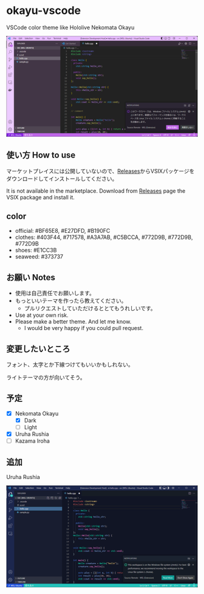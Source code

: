 # okayu-vscode

VSCode color theme like Hololive Nekomata Okayu

![okayu](https://github.com/nssuperx/okayu-vscode/blob/main/images/okayu.png?raw=true)

## 使い方 How to use

マーケットプレイスには公開していないので、[Releases](https://github.com/nssuperx/okayu-vscode/releases)からVSIXパッケージをダウンロードしてインストールしてください。

It is not available in the marketplace.
Download from [Releases](https://github.com/nssuperx/okayu-vscode/releases) page the VSIX package and install it.

## color

* official: #BF65E8, #E27DFD, #B190FC
* clothes: #403F44, #717578, #A3A7AB, #C5BCCA, #772D9B, #772D9B, #772D9B
* shoes: #E1CC3B
* seaweed: #373737

## お願い Notes

* 使用は自己責任でお願いします。
* もっといいテーマを作ったら教えてください。
  * プルリクエストしていただけるととてもうれしいです。
* Use at your own risk.
* Please make a better theme. And let me know.
  * I would be very happy if you could pull request.

## 変更したいところ

フォント、太字とか下線つけてもいいかもしれない。

ライトテーマの方が向いてそう。

## 予定

* [x] Nekomata Okayu
  * [x] Dark
  * [ ] Light
* [x] Uruha Rushia
* [ ] Kazama Iroha

## 追加

Uruha Rushia

![rushia](https://github.com/nssuperx/okayu-vscode/blob/main/images/rushia.png?raw=true)
